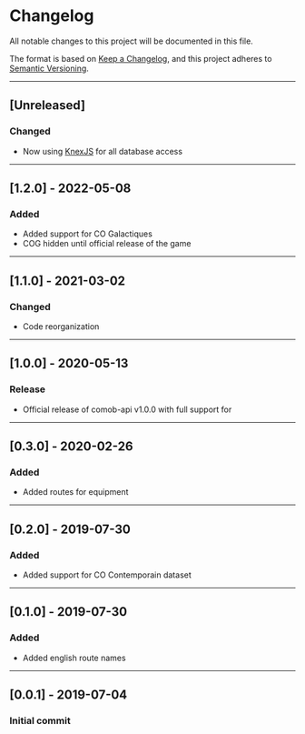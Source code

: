 # Changelog

All notable changes to this project will be documented in this file.

The format is based on [Keep a Changelog](https://keepachangelog.com/en/1.0.0/),
and this project adheres to [Semantic Versioning](https://semver.org/spec/v2.0.0.html).

---

## [Unreleased]

### Changed

- Now using [KnexJS](http://knexjs.org/) for all database access

---

## [1.2.0] - 2022-05-08

### Added

- Added support for CO Galactiques
- COG hidden until official release of the game

---

## [1.1.0] - 2021-03-02

### Changed

- Code reorganization

---

## [1.0.0] - 2020-05-13

### Release

- Official release of comob-api v1.0.0 with full support for

---

## [0.3.0] - 2020-02-26

### Added

- Added routes for equipment

---

## [0.2.0] - 2019-07-30

### Added

- Added support for CO Contemporain dataset

---

## [0.1.0] - 2019-07-30

### Added

- Added english route names

---

## [0.0.1] - 2019-07-04

### Initial commit
